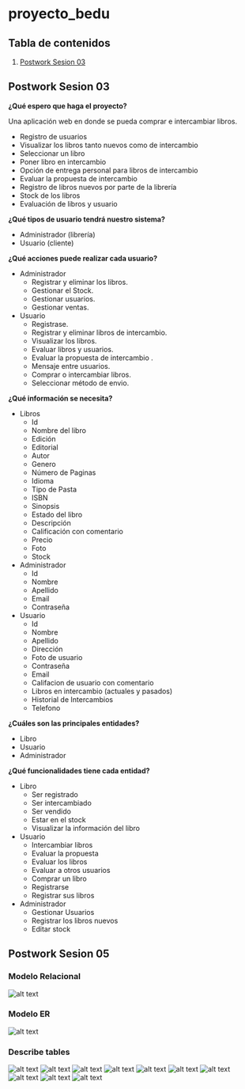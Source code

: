 # proyecto_bedu

## Tabla de contenidos
1. [Postwork Sesion 03](#postwork-3)

## Postwork Sesion 03 <a name="postwork-3"></a>

**¿Qué espero que haga el proyecto?**

Una aplicación web en donde se pueda comprar e intercambiar libros.  
- Registro de usuarios  
- Visualizar los libros tanto nuevos como de intercambio  
- Seleccionar un libro  
- Poner libro en intercambio  
- Opción de entrega personal para libros de intercambio  
- Evaluar la propuesta de intercambio  
- Registro de libros nuevos por parte de la librería  
- Stock de los libros  
- Evaluación de libros y usuario  

**¿Qué tipos de usuario tendrá nuestro sistema?**
- Administrador (librería)  
- Usuario (cliente)  

**¿Qué acciones puede realizar cada usuario?**

- Administrador  
    - Registrar y eliminar los libros.  
    - Gestionar el Stock.  
    - Gestionar usuarios.  
    - Gestionar ventas.  
- Usuario
    - Registrase.  
    - Registrar y eliminar libros de intercambio.  
    - Visualizar los libros.  
    - Evaluar libros y usuarios.  
    - Evaluar la propuesta de intercambio . 
    - Mensaje entre usuarios.
    - Comprar o intercambiar libros.  
    - Seleccionar método de envio.  

**¿Qué información se necesita?**

- Libros  
    - Id 
    - Nombre del libro  
    - Edición  
    - Editorial  
    - Autor  
    - Genero  
    - Número de Paginas  
    - Idioma  
    - Tipo de Pasta  
    - ISBN  
    - Sinopsis  
    - Estado del libro  
    - Descripción  
    - Calificación con comentario  
    - Precio  
    - Foto  
    - Stock  
- Administrador  
    - Id  
    - Nombre 
    - Apellido 
    - Email  
    - Contraseña
- Usuario  
    - Id  
    - Nombre  
    - Apellido  
    - Dirección  
    - Foto de usuario  
    - Contraseña  
    - Email  
    - Califacion de usuario con comentario
    - Libros en intercambio (actuales y pasados)  
    - Historial de Intercambios  
    - Telefono  

**¿Cuáles son las principales entidades?** 
- Libro  
- Usuario  
- Administrador

**¿Qué funcionalidades tiene cada entidad?**
- Libro  
    - Ser registrado  
    - Ser intercambiado  
    - Ser vendido  
    - Estar en el stock  
    - Visualizar la información del libro  
- Usuario  
    - Intercambiar libros  
    - Evaluar la propuesta  
    - Evaluar los libros  
    - Evaluar a otros usuarios  
    - Comprar un libro  
    - Registrarse  
    - Registrar sus libros  
- Administrador  
    - Gestionar Usuarios
    - Registrar los libros nuevos
    - Editar stock

## Postwork Sesion 05

### Modelo Relacional
![alt text](https://github.com/HanniHans/proyecto_bedu/blob/main/database/modelo_relacional.png)

### Modelo ER
![alt text](https://github.com/HanniHans/proyecto_bedu/blob/main/database/modelo_ER.png)

### Describe tables

![alt text](https://github.com/HanniHans/proyecto_bedu/blob/main/database/describe_tables/administradores.png)
![alt text](https://github.com/HanniHans/proyecto_bedu/blob/main/database/describe_tables/articulos_compra.png)
![alt text](https://github.com/HanniHans/proyecto_bedu/blob/main/database/describe_tables/autores.png)
![alt text](https://github.com/HanniHans/proyecto_bedu/blob/main/database/describe_tables/compras.png)
![alt text](https://github.com/HanniHans/proyecto_bedu/blob/main/database/describe_tables/editoriales.png)
![alt text](https://github.com/HanniHans/proyecto_bedu/blob/main/database/describe_tables/generos.png)
![alt text](https://github.com/HanniHans/proyecto_bedu/blob/main/database/describe_tables/idiomas.png)
![alt text](https://github.com/HanniHans/proyecto_bedu/blob/main/database/describe_tables/intercambios.png)
![alt text](https://github.com/HanniHans/proyecto_bedu/blob/main/database/describe_tables/libros.png)
![alt text](https://github.com/HanniHans/proyecto_bedu/blob/main/database/describe_tables/usuarios.png)
